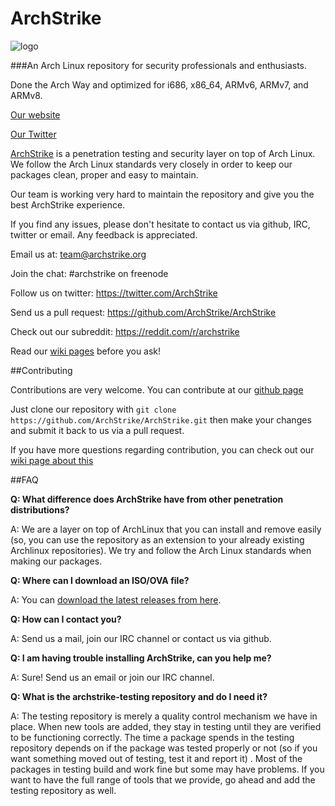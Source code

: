 # ArchStrike

![logo](https://archstirke.org/img/archstrike.svg)

###An Arch Linux repository for security professionals and enthusiasts.

Done the Arch Way and optimized for i686, x86_64, ARMv6, ARMv7, and ARMv8.

[Our website](https://archstrike.org)

[Our Twitter](https://twitter.com/ArchStrike)

[ArchStrike](https://archstrike.org) is a penetration testing and security layer on top of Arch Linux. We follow the Arch Linux standards very closely in order to keep our packages clean, proper and easy to maintain.

Our team is working very hard to maintain the repository and give you the best ArchStrike experience.

If you find any issues, please don't hesitate to contact us via github, IRC, twitter or email. Any feedback is appreciated.

Email us at: <team@archstrike.org>

Join the chat: #archstrike on freenode

Follow us on twitter: <https://twitter.com/ArchStrike>

Send us a pull request: <https://github.com/ArchStrike/ArchStrike>

Check out our subreddit: <https://reddit.com/r/archstrike>

Read our [wiki pages](https://archstrike.org/wiki) before you ask!

##Contributing

Contributions are very welcome. You can contribute at our [github page](https://github.com/ArchStrike/ArchStrike)

Just clone our repository with `git clone https://github.com/ArchStrike/ArchStrike.git` then make your changes and submit it back to us via a pull request.

If you have more questions regarding contribution, you can check out our [wiki page about this](https://archstrike.org/wiki/contributing)

##FAQ

**Q: What difference does ArchStrike have from other penetration distributions?**

A: We are a layer on top of ArchLinux that you can install and remove easily (so, you can use the repository as an extension to your already existing Archlinux repositories). We try and follow the Arch Linux standards when making our packages.

**Q: Where can I download an ISO/OVA file?**

A: You can [download the latest releases from here](https://archstrike.org/downloads).

**Q: How can I contact you?**

A: Send us a mail, join our IRC channel or contact us via github.

**Q: I am having trouble installing ArchStrike, can you help me?**

A: Sure! Send us an email or join our IRC channel.

**Q: What is the archstrike-testing repository and do I need it?**

A: The testing repository is merely a quality control mechanism we have in place. When new tools are added, they stay in testing until they are verified to be functioning correctly. The time a package spends in the testing repository depends on if the package was tested properly or not (so if you want something moved out of testing, test it and report it) . Most of the packages in testing build and work fine but some may have problems. If you want to have the full range of tools that we provide, go ahead and add the testing repository as well.

